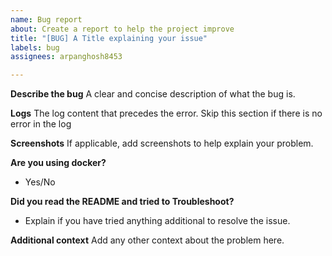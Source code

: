 ```yaml
---
name: Bug report
about: Create a report to help the project improve
title: "[BUG] A Title explaining your issue"
labels: bug
assignees: arpanghosh8453

---
```


**Describe the bug**
A clear and concise description of what the bug is.

**Logs**
The log content that precedes the error. Skip this section if there is no error in the log

**Screenshots**
If applicable, add screenshots to help explain your problem.

**Are you using docker?**
 - Yes/No

**Did you read the README and tried to Troubleshoot?**
- Explain if you have tried anything additional to resolve the issue. 

**Additional context**
Add any other context about the problem here.
